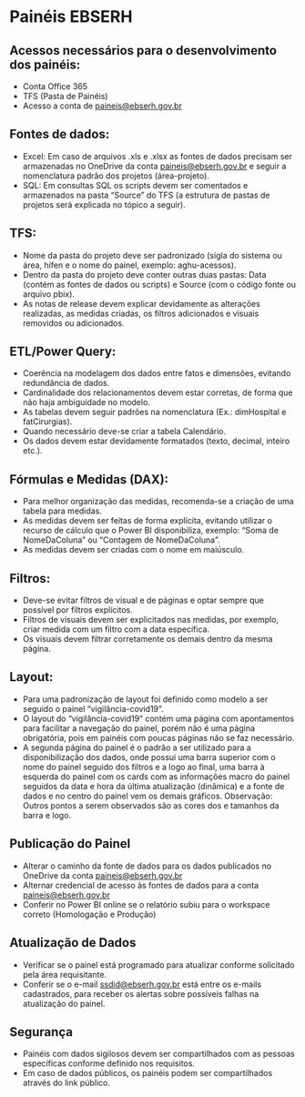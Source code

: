 # Painéis EBSERH

## Acessos necessários para o desenvolvimento dos painéis:

- Conta Office 365
- TFS (Pasta de Painéis)
- Acesso a conta de paineis@ebserh.gov.br

## Fontes de dados:
- Excel: Em caso de arquivos .xls e .xlsx as fontes de dados precisam ser armazenadas no OneDrive da conta paineis@ebserh.gov.br e seguir a nomenclatura padrão dos projetos (área-projeto).
- SQL: Em consultas SQL os scripts devem ser comentados e armazenados na pasta “Source” do TFS (a estrutura de pastas de projetos será explicada no tópico a seguir).
 
## TFS:
- Nome da pasta do projeto deve ser padronizado (sigla do sistema ou área, hífen e o nome do painel, exemplo: aghu-acessos).
- Dentro da pasta do projeto deve conter outras duas pastas: Data (contém as fontes de dados ou scripts) e Source (com o código fonte ou arquivo pbix).
- As notas de release devem explicar devidamente as alterações realizadas, as medidas criadas, os filtros adicionados e visuais removidos ou adicionados.
 
## ETL/Power Query:
- Coerência na modelagem dos dados entre fatos e dimensões, evitando redundância de dados.
- Cardinalidade dos relacionamentos devem estar corretas, de forma que não haja ambiguidade no modelo.
- As tabelas devem seguir padrões na nomenclatura (Ex.: dimHospital e fatCirurgias).
- Quando necessário deve-se criar a tabela Calendário.
- Os dados devem estar devidamente formatados (texto, decimal, inteiro etc.).
 
## Fórmulas e Medidas (DAX):
- Para melhor organização das medidas, recomenda-se a criação de uma tabela para medidas.
- As medidas devem ser feitas de forma explícita, evitando utilizar o recurso de cálculo que o Power BI disponibiliza, exemplo: “Soma de NomeDaColuna” ou “Contagem de NomeDaColuna”.
- As medidas devem ser criadas com o nome em maiúsculo.
 
## Filtros:
- Deve-se evitar filtros de visual e de páginas e optar sempre que possível por filtros explícitos.
- Filtros de visuais devem ser explicitados nas medidas, por exemplo, criar medida com um filtro com a data específica.
- Os visuais devem filtrar corretamente os demais dentro da mesma página.
 
## Layout:
- Para uma padronização de layout foi definido como modelo a ser seguido o painel “vigilância-covid19”.
- O layout do “vigilância-covid19” contém uma página com apontamentos para facilitar a navegação do painel, porém não é uma página obrigatória, pois em painéis com poucas páginas não se faz necessário.
- A segunda página do painel é o padrão a ser utilizado para a disponibilização dos dados, onde possui uma barra superior com o nome do painel seguido dos filtros e a logo ao final, uma barra à esquerda do painel com os cards com as informações macro do painel seguidos da data e hora da última atualização (dinâmica) e a fonte de dados e no centro do painel vem os demais gráficos.
Observação: Outros pontos a serem observados são as cores dos e tamanhos da barra e logo.
 
## Publicação do Painel
- Alterar o caminho da fonte de dados para os dados publicados no OneDrive da conta paineis@ebserh.gov.br
- Alternar credencial de acesso às fontes de dados para a conta paineis@ebserh.gov.br
- Conferir no Power BI online se o relatório subiu para o workspace correto (Homologação e Produção)
 
## Atualização de Dados
- Verificar se o painel está programado para atualizar conforme solicitado pela área requisitante.
- Conferir se o e-mail ssdid@ebserh.gov.br está entre os e-mails cadastrados, para receber os alertas sobre possíveis falhas na atualização do painel.
 
## Segurança
- Painéis com dados sigilosos devem ser compartilhados com as pessoas específicas conforme definido nos requisitos.
- Em caso de dados públicos, os painéis podem ser compartilhados através do link público.


